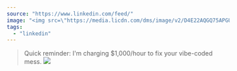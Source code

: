 ```yaml
---
source: "https://www.linkedin.com/feed/"
image: "<img src=\"https://media.licdn.com/dms/image/v2/D4E22AQGQ75APGU_zBQ/feedshare-shrink_2048_1536/B4EZWl6xCUHMAo-/0/1742245401168?e=1745452800&amp;v=beta&amp;t=suLuAnbIU-uzSYl6pbw-UhFggCOFmnGvIz8PiOHTyrs\" loading=\"lazy\" alt=\"No alt text provided for this image\" id=\"ember2673\" class=\"ivm-view-attr__img--centered ivm-view-attr__img--aspect-fill feed-shared-image-viewer__image evi-image lazy-image ember-view\">"
tags:
  - "linkedin"
---
```

> Quick reminder: I'm charging $1,000/hour to fix your vibe-coded mess.
> ![](<img src="https://media.licdn.com/dms/image/v2/D4E22AQGQ75APGU_zBQ/feedshare-shrink_2048_1536/B4EZWl6xCUHMAo-/0/1742245401168?e=1745452800&amp;v=beta&amp;t=suLuAnbIU-uzSYl6pbw-UhFggCOFmnGvIz8PiOHTyrs" loading="lazy" alt="No alt text provided for this image" id="ember2673" class="ivm-view-attr__img--centered ivm-view-attr__img--aspect-fill feed-shared-image-viewer__image evi-image lazy-image ember-view">)